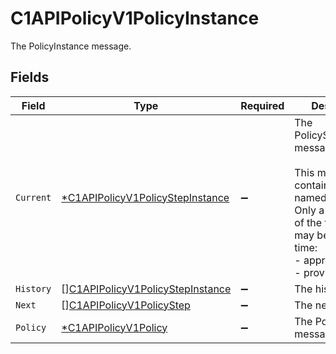 # C1APIPolicyV1PolicyInstance

The PolicyInstance message.


## Fields

| Field                                                                                                                                                                      | Type                                                                                                                                                                       | Required                                                                                                                                                                   | Description                                                                                                                                                                |
| -------------------------------------------------------------------------------------------------------------------------------------------------------------------------- | -------------------------------------------------------------------------------------------------------------------------------------------------------------------------- | -------------------------------------------------------------------------------------------------------------------------------------------------------------------------- | -------------------------------------------------------------------------------------------------------------------------------------------------------------------------- |
| `Current`                                                                                                                                                                  | [*C1APIPolicyV1PolicyStepInstance](../../models/shared/c1apipolicyv1policystepinstance.md)                                                                                 | :heavy_minus_sign:                                                                                                                                                         | The PolicyStepInstance message.<br/><br/>This message contains a oneof named instance. Only a single field of the following list may be set at a time:<br/>  - approval<br/>  - provision<br/> |
| `History`                                                                                                                                                                  | [][C1APIPolicyV1PolicyStepInstance](../../models/shared/c1apipolicyv1policystepinstance.md)                                                                                | :heavy_minus_sign:                                                                                                                                                         | The history field.                                                                                                                                                         |
| `Next`                                                                                                                                                                     | [][C1APIPolicyV1PolicyStep](../../models/shared/c1apipolicyv1policystep.md)                                                                                                | :heavy_minus_sign:                                                                                                                                                         | The next field.                                                                                                                                                            |
| `Policy`                                                                                                                                                                   | [*C1APIPolicyV1Policy](../../models/shared/c1apipolicyv1policy.md)                                                                                                         | :heavy_minus_sign:                                                                                                                                                         | The Policy message.                                                                                                                                                        |